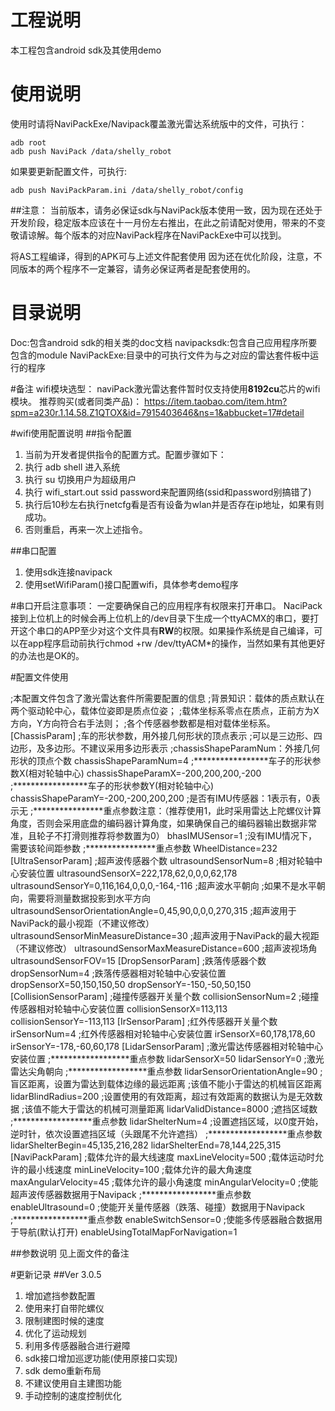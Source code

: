 # 工程说明
本工程包含android sdk及其使用demo

# 使用说明
使用时请将NaviPackExe/Navipack覆盖激光雷达系统版中的文件，可执行：

    adb root
    adb push NaviPack /data/shelly_robot
如果要更新配置文件，可执行:

    adb push NaviPackParam.ini /data/shelly_robot/config

##注意：
当前版本，请务必保证sdk与NaviPack版本使用一致，因为现在还处于开发阶段，稳定版本应该在十一月份左右推出，在此之前请配对使用，带来的不变敬请谅解。每个版本的对应NaviPack程序在NaviPackExe中可以找到。

将AS工程编译，得到的APK可与上述文件配套使用
因为还在优化阶段，注意，不同版本的两个程序不一定兼容，请务必保证两者是配套使用的。

# 目录说明
Doc:包含android sdk的相关类的doc文档
navipacksdk:包含自己应用程序所要包含的module
NaviPackExe:目录中的可执行文件为与之对应的雷达套件板中运行的程序

#备注
wifi模块选型：
naviPack激光雷达套件暂时仅支持使用**8192cu**芯片的wifi模块。
推荐购买(或者同类产品)：
https://item.taobao.com/item.htm?spm=a230r.1.14.58.Z1QTOX&id=7915403646&ns=1&abbucket=17#detail

#wifi使用配置说明
##指令配置

 1. 当前为开发者提供指令的配置方式。配置步骤如下：
 2. 执行 adb shell 进入系统
 3. 执行 su 切换用户为超级用户
 4. 执行 wifi_start.out ssid password来配置网络(ssid和password别搞错了)
 5. 执行后10秒左右执行netcfg看是否有设备为wlan并是否存在ip地址，如果有则成功。
 6. 否则重启，再来一次上述指令。

##串口配置

 1. 使用sdk连接navipack
 2. 使用setWifiParam()接口配置wifi，具体参考demo程序

#串口开启注意事项：
一定要确保自己的应用程序有权限来打开串口。
NaciPack接到上位机上的时候会再上位机上的/dev目录下生成一个ttyACMX的串口，要打开这个串口的APP至少对这个文件具有**RW**的权限。如果操作系统是自己编译，可以在app程序启动前执行chmod +rw /dev/ttyACM*的操作，当然如果有其他更好的办法也是OK的。

#配置文件使用

;本配置文件包含了激光雷达套件所需要配置的信息
;背景知识：载体的质点默认在两个驱动轮中心，载体位姿即是质点位姿；
;载体坐标系零点在质点，正前方为X方向，Y方向符合右手法则；
;各个传感器参数都是相对载体坐标系。
[ChassisParam]
;车的形状参数，用外接几何形状的顶点表示
;可以是三边形、四边形，及多边形。不建议采用多边形表示
;chassisShapeParamNum：外接几何形状的顶点个数
chassisShapeParamNum=4
;*****************车子的形状参数X(相对轮轴中心)
chassisShapeParamX=-200,200,200,-200
;*****************车子的形状参数Y(相对轮轴中心)
chassisShapeParamY=-200,-200,200,200
;是否有IMU传感器：1表示有，0表示无
;****************重点参数注意：（推荐使用1，此时采用雷达上陀螺仪计算角度，否则会采用底盘的编码器计算角度，如果确保自己的编码器输出数据非常准，且轮子不打滑则推荐将参数置为0）
bhasIMUSensor=1
;没有IMU情况下，需要该轮间距参数
;****************重点参数
WheelDistance=232
[UltraSensorParam]
;超声波传感器个数
ultrasoundSensorNum=8
;相对轮轴中心安装位置
ultrasoundSensorX=222,178,62,0,0,0,62,178
ultrasoundSensorY=0,116,164,0,0,0,-164,-116
;超声波水平朝向
;如果不是水平朝向，需要将测量数据投影到水平方向
ultrasoundSensorOrientationAngle=0,45,90,0,0,0,270,315
;超声波用于NaviPack的最小视距（不建议修改）
ultrasoundSensorMinMeasureDistance=30
;超声波用于NaviPack的最大视距（不建议修改）
ultrasoundSensorMaxMeasureDistance=600
;超声波视场角
ultrasoundSensorFOV=15
[DropSensorParam]
;跌落传感器个数
dropSensorNum=4
;跌落传感器相对轮轴中心安装位置
dropSensorX=50,150,150,50
dropSensorY=-150,-50,50,150
[CollisionSensorParam]
;碰撞传感器开关量个数
collisionSensorNum=2
;碰撞传感器相对轮轴中心安装位置
collisionSensorX=113,113
collisionSensorY=-113,113
[IrSensorParam]
;红外传感器开关量个数
irSensorNum=4
;红外传感器相对轮轴中心安装位置
irSensorX=60,178,178,60
irSensorY=-178,-60,60,178
[LidarSensorParam]
;激光雷达传感器相对轮轴中心安装位置
;******************重点参数
lidarSensorX=50
lidarSensorY=0
;激光雷达尖角朝向
;******************重点参数
lidarSensorOrientationAngle=90
;盲区距离，设置为雷达到载体边缘的最远距离
;该值不能小于雷达的机械盲区距离
lidarBlindRadius=200
;设置使用的有效距离，超过有效距离的数据认为是无效数据
;该值不能大于雷达的机械可测量距离
lidarValidDistance=8000
;遮挡区域数
;******************重点参数
lidarShelterNum=4
;设置遮挡区域，以0度开始，逆时针，依次设置遮挡区域（头跟尾不允许遮挡）
;******************重点参数
lidarShelterBegin=45,135,216,282
lidarShelterEnd=78,144,225,315
[NaviPackParam]
;载体允许的最大线速度
maxLineVelocity=500
;载体运动时允许的最小线速度
minLineVelocity=100
;载体允许的最大角速度
maxAngularVelocity=45
;载体允许的最小角速度
minAngularVelocity=0
;使能超声波传感器数据用于Navipack
;*****************重点参数
enableUltrasound=0
;使能开关量传感器（跌落、碰撞）数据用于Navipack
;*****************重点参数
enableSwitchSensor=0
;使能多传感器融合数据用于导航(默认打开)
enableUsingTotalMapForNavigation=1


##参数说明
见上面文件的备注

    
#更新记录
##Ver 3.0.5

 1. 增加遮挡参数配置 
 2. 使用来打自带陀螺仪 
 3. 限制建图时候的速度
 4. 优化了运动规划
 5. 利用多传感器融合进行避障
 4. sdk接口增加巡逻功能(使用原接口实现)
 5. sdk demo重新布局 
 5. 不建议使用自主建图功能
 6. 手动控制的速度控制优化